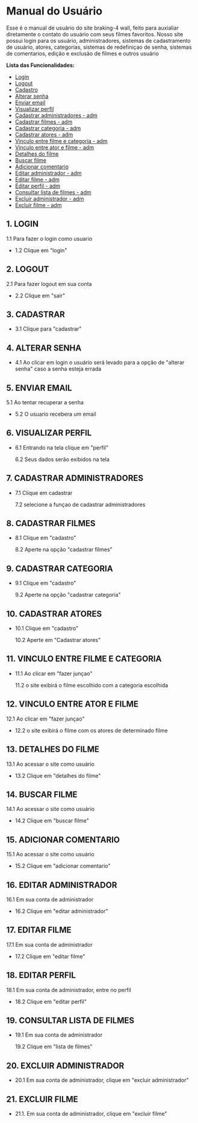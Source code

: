 # Manual do Usuário

Esse é o manual de usuário do site braking-4 wall, feito para auxialiar diretamente o contato do usuário com seus filmes favoritos. Nosso site possui login para os usuário, administradores, sistemas de cadastramento de usuário, atores, categorias, sistemas de redefiniçao de senha, sistemas de comentarios, edição e exclusão de filmes e outros usuário 


**Lista das Funcionalidades:**


 - [Login](#login)
 - [Logout](#lpgout)
 - [Cadastro](#cadastro)
 - [Alterar senha](#alterarsenha)
 - [Enviar email](#enviaremail)
 - [Visualizar perfil](#visualizarperfil)
 - [Cadastrar administradores - adm](#cadastraradministradores)
 - [Cadastrar filmes - adm](#cadastrarfilmes)
 - [Cadastrar categoria - adm](#cadastrarcategoria)
 - [Cadastrar atores - adm](#cadastraratores)
 - [Vinculo entre filme e categoria - adm](#vinculoatorecategoria)
 - [Vinculo entre ator e filme - adm](#vinculoatuaçoes)
 - [Detalhes do filme](#detalhesdofilme)
 - [Buscar filme](#buscarfilme)
 - [Adicionar comentario](#adicionarcomentario)
 - [Editar administrador - adm](#editaradministrador)
 - [Editar filme - adm](#editarfilme)
 - [Editar perfil - adm](editarperfil#)
 - [Consultar lista de filmes - adm](#listadefilmes)
 - [Excluir administrador - adm](#excluiradministrador)
 - [Excluir filme - adm](#excluirfilme) 


  ## 1. LOGIN  

   1.1 Para fazer o login como usuario 

 - 1.2 Clique em "login" 
 
  ## 2. LOGOUT

   2.1 Para fazer logout em sua conta 

 - 2.2 Clique em "sair" 

  ## 3. CADASTRAR

 - 3.1 Clique para "cadastrar" 

  ## 4. ALTERAR SENHA

 - 4.1 Ao clicar em login o usuário será levado para a opção de "alterar senha" caso a senha esteja errada

  ## 5. ENVIAR EMAIL

   5.1 Ao tentar recuperar a senha 

 - 5.2 O usuario recebera um email
  
  ## 6. VISUALIZAR PERFIL

 - 6.1 Entrando na tela clique em "perfil"

   6.2 Seus dados serão exibidos na tela

  ## 7. CADASTRAR ADMINISTRADORES 

 - 7.1 Clique em cadastrar

   7.2 selecione a funçao de cadastrar administradores

  ## 8. CADASTRAR FILMES

 - 8.1 Clique em "cadastro"

   8.2 Aperte na opção "cadastrar filmes"

  ## 9. CADASTRAR CATEGORIA

 - 9.1 Clique em "cadastro"

   9.2 Aperte na opção "cadastrar categoria"

  ## 10. CADASTRAR ATORES

 - 10.1 Clique em "cadastro"

   10.2 Aperte em "Cadastrar atores"

  ## 11. VINCULO ENTRE FILME E CATEGORIA 

 - 11.1 Ao clicar em "fazer junçao" 

   11.2 o site exibirá o filme escolhido com a categoria escolhida
   
  ## 12. VINCULO ENTRE ATOR E FILME

   12.1 Ao clicar em "fazer junçao"

 - 12.2 o site exibirá o filme com os atores de determinado filme

  ## 13. DETALHES DO FILME 

   13.1 Ao acessar o site como usuário

 - 13.2 Clique em "detalhes do filme"

  ## 14. BUSCAR FILME

   14.1 Ao acessar o site como usuário
   
 - 14.2 Clique em "buscar filme"
  
  ## 15. ADICIONAR COMENTARIO

   15.1 Ao acessar o site como usuário

 - 15.2 Clique em "adicionar comentario"

  ## 16. EDITAR ADMINISTRADOR

   16.1 Em sua conta de administrador

 - 16.2 Clique em "editar administrador"
   
  ## 17. EDITAR FILME 

   17.1 Em sua conta de administrador

 - 17.2 Clique em "editar filme"

  ## 18. EDITAR PERFIL 

   18.1 Em sua conta de administrador, entre no perfil

 - 18.2 Clique em "editar perfil"

  ## 19. CONSULTAR LISTA DE FILMES
 
 - 19.1 Em sua conta de administrador
 
   19.2 Clique em "lista de filmes"
 
  ## 20. EXCLUIR ADMINISTRADOR 

 - 20.1 Em sua conta de administrador, clique em "excluir administrador"
 
  ## 21. EXCLUIR FILME 

 - 21.1. Em sua conta de administrador, clique em "excluir filme"
